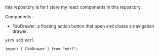this repository is for I store my react components in this repository.

Components :

<ul>
<li>
 FabDrawer: a floating action button that open and closes a navigation drawer.
</li>
</ul>

```
yarn add mdrl
```

```
import { FabDrawer } from "mdrl";
```
